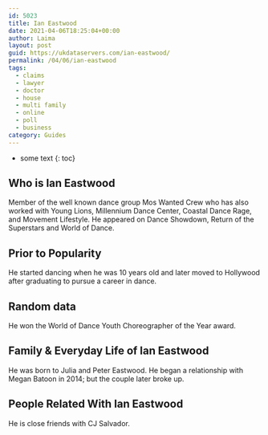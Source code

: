 ```yaml
---
id: 5023
title: Ian Eastwood
date: 2021-04-06T18:25:04+00:00
author: Laima
layout: post
guid: https://ukdataservers.com/ian-eastwood/
permalink: /04/06/ian-eastwood
tags:
  - claims
  - lawyer
  - doctor
  - house
  - multi family
  - online
  - poll
  - business
category: Guides
---
```


* some text
{: toc}


## Who is Ian Eastwood
                  
                  
                  
Member of the well known dance group Mos Wanted Crew who has also worked with Young Lions, Millennium Dance Center, Coastal Dance Rage, and Movement Lifestyle. He appeared on Dance Showdown, Return of the Superstars and World of Dance. 
                  
              
            
              
            
                
                
                
## Prior to Popularity
                  
                  
                  
He started dancing when he was 10 years old and later moved to Hollywood after graduating to pursue a career in dance. 
                  
              
            
              
            
                
                
                
## Random data
                  
                  
                  
He won the World of Dance Youth Choreographer of the Year award. 
                  
              
            
              
            
                
                
                
## Family & Everyday Life of Ian Eastwood
                  
                  
                  
He was born to Julia and Peter Eastwood. He began a relationship with Megan Batoon in 2014; but the couple later broke up.
                  
              
            
              
            
                
                
                
## People Related With Ian Eastwood
                  
                  
                  
He is close friends with CJ Salvador. 
                  
              
            
              
            
                
              
            
              
              
            
            
              
            
          
          
          